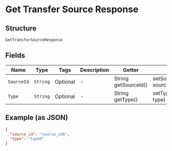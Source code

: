 
# Get Transfer Source Response

## Structure

`GetTransferSourceResponse`

## Fields

| Name | Type | Tags | Description | Getter | Setter |
|  --- | --- | --- | --- | --- | --- |
| `SourceId` | `String` | Optional | - | String getSourceId() | setSourceId(String sourceId) |
| `Type` | `String` | Optional | - | String getType() | setType(String type) |

## Example (as JSON)

```json
{
  "source_id": "source_id6",
  "type": "type0"
}
```

